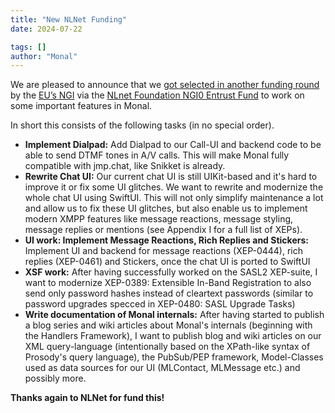 ```yaml
---
title: "New NLNet Funding"
date: 2024-07-22

tags: []
author: "Monal"
---
```


We are pleased to announce that we [got selected in another funding round](https://nlnet.nl/project/Monal-IM-UI/) by the [EU’s NGI](https://ngi.eu/) via the [NLnet Foundation NGI0 Entrust Fund](https://nlnet.nl/entrust) to work on some important features in Monal.

In short this consists of the following tasks (in no special order).

- **Implement Dialpad:**
Add Dialpad to our Call-UI and backend code to be able to send DTMF tones in A/V calls. This will
make Monal fully compatible with jmp.chat, like Snikket is already.
- **Rewrite Chat UI:**
Our current chat UI is still UIKit-based and it's hard to improve it or fix some UI glitches. We want
to rewrite and modernize the whole chat UI using SwiftUI. This will not only simplify maintenance a
lot and allow us to fix these UI glitches, but also enable us to implement modern XMPP features
like message reactions, message styling, message replies or mentions (see Appendix I for a full list
of XEPs).
- **UI work: Implement Message Reactions, Rich Replies and Stickers:**
Implement UI and backend for message reactions (XEP-0444), rich replies (XEP-0461) and
Stickers, once the chat UI is ported to SwiftUI
- **XSF work:**
After having successfully worked on the SASL2 XEP-suite, I want to modernize XEP-0389: Extensible In-Band Registration to also send only password hashes
instead of cleartext passwords (similar to password upgrades specced in XEP-0480: SASL Upgrade Tasks)
- **Write documentation of Monal internals:**
After having started to publish a blog series and wiki articles about Monal's internals (beginning
with the Handlers Framework), I want to publish blog and wiki articles on our XML query-language
(intentionally based on the XPath-like syntax of Prosody's query language), the PubSub/PEP
framework, Model-Classes used as data sources for our UI (MLContact, MLMessage etc.) and
possibly more.

**Thanks again to NLNet for fund this!**
